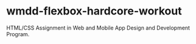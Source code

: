 # wmdd-flexbox-hardcore-workout
HTML/CSS Assignment in Web and Mobile App Design and Development Program. 
